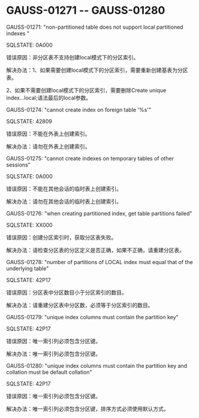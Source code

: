 # GAUSS-01271 -- GAUSS-01280

GAUSS-01271: "non-partitioned table does not support local partitioned indexes "

SQLSTATE: 0A000

错误原因：非分区表不支持创建local模式下的分区索引。

解决办法：1、如果需要创建local模式下的分区索引，需要重新创建基表为分区表。

2、如果不需要创建local模式下的分区索引，需要删除Create unique index...local;语法最后的local参数。

GAUSS-01274: "cannot create index on foreign table '%s'"

SQLSTATE: 42809

错误原因：不能在外表上创建索引。

解决办法：请勿在外表上创建索引。

GAUSS-01275: "cannot create indexes on temporary tables of other sessions"

SQLSTATE: 0A000

错误原因：不能在其他会话的临时表上创建索引。

解决办法：请勿在其他会话的临时表上创建索引。

GAUSS-01276: "when creating partitioned index, get table partitions failed"

SQLSTATE: XX000

错误原因：创建分区索引时，获取分区表失败。

解决办法：请检查分区表的分区定义是否正确，如果不正确，请重建分区表。

GAUSS-01278: "number of partitions of LOCAL index must equal that of the underlying table"

SQLSTATE: 42P17

错误原因：分区表中分区数目小于分区索引的数目。

解决办法：请重建分区表中分区数，必须等于分区索引的数目。

GAUSS-01279: "unique index columns must contain the partition key"

SQLSTATE: 42P17

错误原因：唯一索引列必须包含分区键。

解决办法：唯一索引列必须包含分区键。

GAUSS-01280: "unique index columns must contain the partition key and collation must be default collation"

SQLSTATE: 42P17

错误原因：唯一索引列必须包含分区键。

解决办法：唯一索引列必须包含分区键，排序方式必须使用默认方式。
